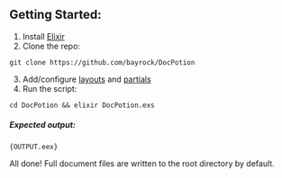 ## Getting Started:
1. Install [Elixir](https://elixir-lang.org/install.html)
2. Clone the repo:
```
git clone https://github.com/bayrock/DocPotion
```
3. Add/configure [layouts](https://github.com/bayrock/docpotion/tree/main/docs/layouts) and [partials](https://github.com/bayrock/docpotion/tree/main/docs/partials)
4. Run the script:
```
cd DocPotion && elixir DocPotion.exs
```
##### Expected output:
`{OUTPUT.eex}`

All done! Full document files are written to the root directory by default.